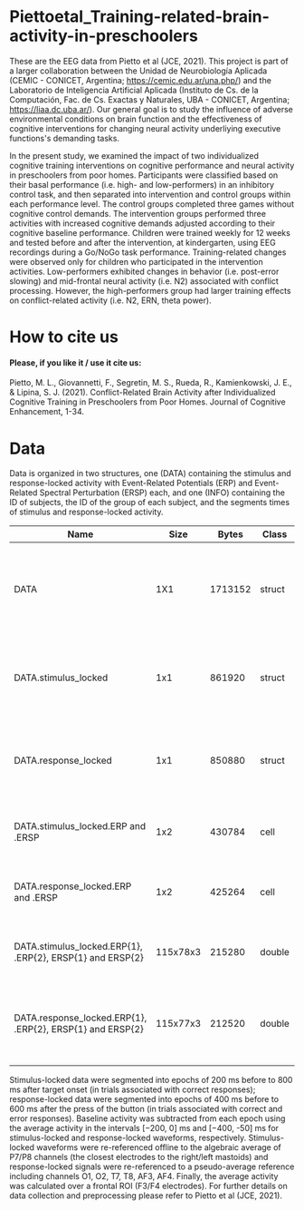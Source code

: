 # Piettoetal_Training-related-brain-activity-in-preschoolers
These are the EEG data from Pietto et al (JCE, 2021). This project is part of a larger collaboration between the Unidad de Neurobiología Aplicada (CEMIC - CONICET, Argentina; https://cemic.edu.ar/una.php/) and the Laboratorio de Inteligencia Artificial Aplicada (Instituto de Cs. de la Computación, Fac. de Cs. Exactas y Naturales, UBA - CONICET, Argentina; https://liaa.dc.uba.ar/). Our general goal is to study the influence of adverse environmental conditions on brain function and the effectiveness of cognitive interventions for changing neural activity underliying executive functions's demanding tasks.

In the present study, we examined the impact of two individualized cognitive training interventions on cognitive performance and neural activity in preschoolers from poor homes. Participants were classified based on their basal performance (i.e. high- and low-performers) in an inhibitory control task, and then separated into intervention and control groups within each performance level. The control groups completed three games without cognitive control demands. The intervention groups performed three activities with increased cognitive demands adjusted according to their cognitive baseline performance. Children were trained weekly for 12 weeks and tested before and after the intervention, at kindergarten, using EEG recordings during a Go/NoGo task performance. Training-related changes were observed only for children who participated in the intervention activities. Low-performers exhibited changes in behavior (i.e. post-error slowing) and mid-frontal neural activity (i.e. N2) associated with conflict processing. However, the high-performers group had larger training effects on conflict-related activity (i.e. N2, ERN, theta power).

# How to cite us
#### Please, if you like it / use it cite us:
Pietto, M. L., Giovannetti, F., Segretin, M. S., Rueda, R., Kamienkowski, J. E., & Lipina, S. J. (2021). Conflict-Related Brain Activity after Individualized Cognitive Training in Preschoolers from Poor Homes. Journal of Cognitive Enhancement, 1-34.

# Data
Data is organized in two structures, one (DATA) containing the stimulus and response-locked activity with Event-Related Potentials (ERP) and Event-Related Spectral Perturbation (ERSP) each, and one (INFO) containing the ID of subjects, the ID of the group of each subject, and the segments times of stimulus and response-locked activity.

|Name 	                                                   | Size 	  | Bytes   | Class  |	Description|
|----------------------------------------------------------|--------------------|--------|-------------|--------------------------------------------------------------
|DATA                                                      | 1X1      | 1713152 | struct |  Stimulus_locked: activity anchored to Go and NoGo stimuli. Response_locked: activity anchored to Correct and Error responses.|
|DATA.stimulus_locked                                      | 1x1      | 861920  | struct |  ERP: Event-Related Potential. ERSP: Event-Related Spectral Perturbation (Theta frequency band).|
|DATA.response_locked                                      | 1x1      | 850880  | struct |  ERP: Event-Related Potential. ERSP: Event-Related Spectral Perturbation (Theta frequency band).|
|DATA.stimulus_locked.ERP and .ERSP                        | 1x2      | 430784  | cell   |  Cell n1: pre-intervention session. Cell n2: post-intervention session.|
|DATA.response_locked.ERP and .ERSP                        | 1x2      | 425264  | cell   |  Cell n1: pre-intervention session. Cell n2: post-intervention session.|
|DATA.stimulus_locked.ERP{1}, .ERP{2}, ERSP{1} and ERSP{2} | 115x78x3 | 215280  | double |  Samples, Subjects, Correct trials: 1- Go; 2- NoGo; 3- NoGo minus Go.|
|DATA.response_locked.ERP{1}, .ERP{2}, ERSP{1} and ERSP{2} | 115x77x3 | 212520  | double |  Samples, Subjects, Responses: 1- Correct Go; 2- Error NoGo; 3- Error minus Correct.|

Stimulus-locked data were segmented into epochs of 200 ms before to 800 ms after target onset (in trials associated with correct responses); response-locked data were segmented into epochs of 400 ms before to 600 ms after the press of the button (in trials associated with correct and error responses). Baseline activity was subtracted from each epoch using the average activity in the intervals [−200, 0] ms and [−400, -50] ms for stimulus-locked and response-locked waveforms, respectively.  Stimulus-locked waveforms were re-referenced offline to the algebraic average of P7/P8 channels (the closest electrodes to the right/left mastoids) and response-locked signals were re-referenced to a pseudo-average reference including channels O1, O2, T7, T8, AF3, AF4. Finally, the average activity was calculated over a frontal ROI (F3/F4 electrodes). For further details on data collection and preprocessing please refer to Pietto et al (JCE, 2021).

